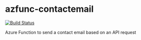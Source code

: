# azfunc-contactemail

<!-- [![GitHub version](https://badge.fury.io/gh/brnbrns%2Fazfunc-contactemail.svg)](https://badge.fury.io/gh/brnbrns%2Fazfunc-contactemail) -->
[![Build Status](https://dev.azure.com/brnbrns/azfunc-contactemail/_apis/build/status/brnbrns.azfunc-contactemail?branchName=master)](https://dev.azure.com/brnbrns/azfunc-contactemail/_build/latest?definitionId=2&branchName=master)

Azure Function to send a contact email based on an API request
